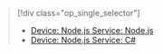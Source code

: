 > [!div class="op_single_selector"]
> * [Device: Node.js Service: Node.js](../articles/iot-hub/iot-hub-node-node-firmware-update.md)
> * [Device: Node.js Service: C#](../articles/iot-hub/iot-hub-csharp-node-firmware-update.md)
> 
> 



<!--HONumber=Nov16_HO4-->


